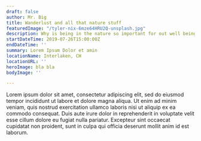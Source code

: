 ```yaml
---
draft: false
author: Mr. Big
title: Wanderlust and all that nature stuff
featuredImage: "/tyler-nix-6mze64HRU2Q-unsplash.jpg"
description: Why is being in the nature so important for out well being.
startDateTime: 2019-07-26T15:00:00Z
endDateTime: ''
summary: Lorem Ipsum Dolor et amin
locationName: Interlaken, CH
locationURL: ''
heroImage: bla bla
bodyImage: ''

---
```

Lorem ipsum dolor sit amet, consectetur adipiscing elit, sed do eiusmod tempor incididunt ut labore et dolore magna aliqua. Ut enim ad minim veniam, quis nostrud exercitation ullamco laboris nisi ut aliquip ex ea commodo consequat. Duis aute irure dolor in reprehenderit in voluptate velit esse cillum dolore eu fugiat nulla pariatur. Excepteur sint occaecat cupidatat non proident, sunt in culpa qui officia deserunt mollit anim id est laborum.